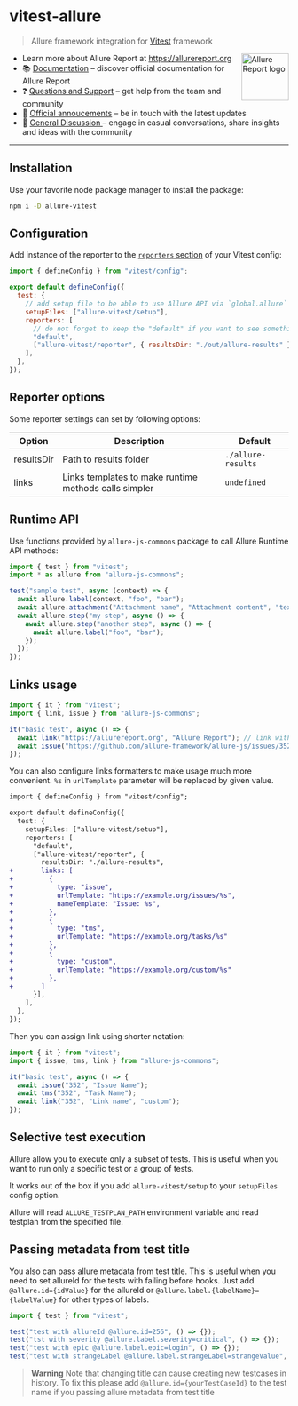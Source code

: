 # vitest-allure

> Allure framework integration for [Vitest](https://vitest.dev/) framework

<img src="https://allurereport.org/public/img/allure-report.svg" height="85px" alt="Allure Report logo" align="right" />

- Learn more about Allure Report at https://allurereport.org
- 📚 [Documentation](https://allurereport.org/docs/) – discover official documentation for Allure Report
- ❓ [Questions and Support](https://github.com/orgs/allure-framework/discussions/categories/questions-support) – get help from the team and community
- 📢 [Official annoucements](https://github.com/orgs/allure-framework/discussions/categories/announcements) – be in touch with the latest updates
- 💬 [General Discussion ](https://github.com/orgs/allure-framework/discussions/categories/general-discussion) – engage in casual conversations, share insights and ideas with the community

---

## Installation

Use your favorite node package manager to install the package:

```bash
npm i -D allure-vitest
```

## Configuration

Add instance of the reporter to the [`reporters` section](https://vitest.dev/config/#reporters) of your Vitest config:

```js
import { defineConfig } from "vitest/config";

export default defineConfig({
  test: {
    // add setup file to be able to use Allure API via `global.allure` in your tests and to get test plan support
    setupFiles: ["allure-vitest/setup"],
    reporters: [
      // do not forget to keep the "default" if you want to see something in the console
      "default",
      ["allure-vitest/reporter", { resultsDir: "./out/allure-results" }],
    ],
  },
});
```

## Reporter options

Some reporter settings can set by following options:

| Option     | Description                                           | Default            |
| ---------- | ----------------------------------------------------- | ------------------ |
| resultsDir | Path to results folder                                | `./allure-results` |
| links      | Links templates to make runtime methods calls simpler | `undefined`        |

## Runtime API

Use functions provided by `allure-js-commons` package to call Allure Runtime API methods:

```js
import { test } from "vitest";
import * as allure from "allure-js-commons";

test("sample test", async (context) => {
  await allure.label(context, "foo", "bar");
  await allure.attachment("Attachment name", "Attachment content", "text/plain");
  await allure.step("my step", async () => {
    await allure.step("another step", async () => {
      await allure.label("foo", "bar");
    });
  });
});
```

## Links usage

```js
import { it } from "vitest";
import { link, issue } from "allure-js-commons";

it("basic test", async () => {
  await link("https://allurereport.org", "Allure Report"); // link with name
  await issue("https://github.com/allure-framework/allure-js/issues/352", "Issue Name");
});
```

You can also configure links formatters to make usage much more convenient. `%s`
in `urlTemplate` parameter will be replaced by given value.

```diff
import { defineConfig } from "vitest/config";

export default defineConfig({
  test: {
    setupFiles: ["allure-vitest/setup"],
    reporters: [
      "default",
      ["allure-vitest/reporter", {
        resultsDir: "./allure-results",
+       links: [
+         {
+           type: "issue",
+           urlTemplate: "https://example.org/issues/%s",
+           nameTemplate: "Issue: %s",
+         },
+         {
+           type: "tms",
+           urlTemplate: "https://example.org/tasks/%s"
+         },
+         {
+           type: "custom",
+           urlTemplate: "https://example.org/custom/%s"
+         },
+       ]
      }],
    ],
  },
});
```

Then you can assign link using shorter notation:

```js
import { it } from "vitest";
import { issue, tms, link } from "allure-js-commons";

it("basic test", async () => {
  await issue("352", "Issue Name");
  await tms("352", "Task Name");
  await link("352", "Link name", "custom");
});
```

## Selective test execution

Allure allow you to execute only a subset of tests. This is useful when you want 
to run only a specific test or a group of tests.

It works out of the box if you add `allure-vitest/setup` to your `setupFiles` 
config option.

Allure will read `ALLURE_TESTPLAN_PATH` environment variable and read testplan 
from the specified file.

## Passing metadata from test title

You also can pass allure metadata from test title.
This is useful when you need to set allureId for the tests with failing before hooks. Just add `@allure.id={idValue}` for the allureId or `@allure.label.{labelName}={labelValue}` for other types of labels.

```ts
import { test } from "vitest";

test("test with allureId @allure.id=256", () => {});
test("tst with severity @allure.label.severity=critical", () => {});
test("test with epic @allure.label.epic=login", () => {});
test("test with strangeLabel @allure.label.strangeLabel=strangeValue", () => {});
```

> **Warning**
> Note that changing title can cause creating new testcases in history.
> To fix this please add `@allure.id={yourTestCaseId}` to the test name if you passing allure metadata from test title
